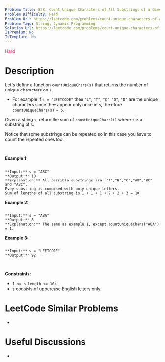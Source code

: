 ```yaml
---
Problem Title: 828. Count Unique Characters of All Substrings of a Given String
Problem Difficulty: Hard
Problem Url: https://leetcode.com/problems/count-unique-characters-of-all-substrings-of-a-given-string/
Problem Tags: String, Dynamic Programming
Solution Url: https://leetcode.com/problems/count-unique-characters-of-all-substrings-of-a-given-string/solution/
IsPremium: No
IsTemplate: No
---
```


<span style="color: rgb(233, 30, 99);">Hard</span>

# Description

Let's define a function `countUniqueChars(s)` that returns the number of unique characters on `s`.


* For example if `s = "LEETCODE"` then `"L"`, `"T"`, `"C"`, `"O"`, `"D"` are the unique characters since they appear only once in `s`, therefore `countUniqueChars(s) = 5`.


Given a string `s`, return the sum of `countUniqueChars(t)` where `t` is a substring of s.


Notice that some substrings can be repeated so in this case you have to count the repeated ones too.


 


**Example 1:**



```

**Input:** s = "ABC"
**Output:** 10
**Explanation:** All possible substrings are: "A","B","C","AB","BC" and "ABC".
Evey substring is composed with only unique letters.
Sum of lengths of all substring is 1 + 1 + 1 + 2 + 2 + 3 = 10

```

**Example 2:**



```

**Input:** s = "ABA"
**Output:** 8
**Explanation:** The same as example 1, except countUniqueChars("ABA") = 1.

```

**Example 3:**



```

**Input:** s = "LEETCODE"
**Output:** 92

```

 


**Constraints:**


* `1 <= s.length <= 10`5
* `s` consists of uppercase English letters only.




# LeetCode Similar Problems

- []()

# Useful Discussions

- []()
